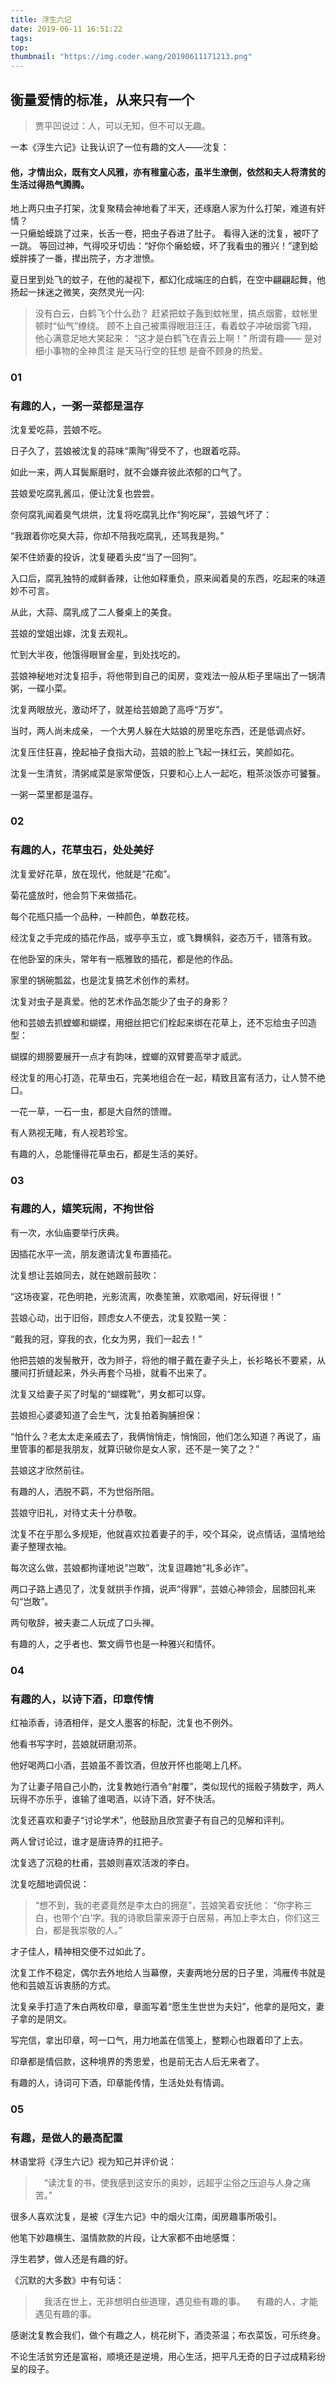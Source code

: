 ```yaml
---
title: 浮生六记
date: 2019-06-11 16:51:22
tags:
top:
thumbnail: "https://img.coder.wang/20190611171213.png"
---
```


## 衡量爱情的标准，从来只有一个


> 贾平凹说过：人，可以无知，但不可以无趣。  

一本《浮生六记》让我认识了一位有趣的文人——沈复：  
#### <b>他，才情出众，既有文人风雅，亦有稚童心态，虽半生潦倒，依然和夫人将清贫的生活过得热气腾腾。  </b>

<!-- more -->

地上两只虫子打架，沈复聚精会神地看了半天，还琢磨人家为什么打架，难道有奸情？  
一只癞蛤蟆跳了过来，长舌一卷，把虫子吞进了肚子。
看得入迷的沈复，被吓了一跳。
等回过神，气得咬牙切齿：“好你个癞蛤蟆，坏了我看虫的雅兴！”逮到蛤蟆胖揍了一番，撵出院子，方才泄愤。   

夏日里到处飞的蚊子，在他的凝视下，都幻化成端庄的白鹤，在空中翩翩起舞，他扬起一抹迷之微笑，突然灵光一闪:

> 没有白云，白鹤飞个什么劲？
> 赶紧把蚊子轰到蚊帐里，搞点烟雾，蚊帐里顿时“仙气”缭绕。
> 顾不上自己被熏得眼泪汪汪，看着蚊子冲破烟雾飞翔，他心满意足地大笑起来：
> “这才是白鹤飞在青云上啊！”
所谓有趣——
是对细小事物的全神贯注
是天马行空的狂想
是奋不顾身的热爱。
### 01
### 有趣的人，一粥一菜都是温存
沈复爱吃蒜，芸娘不吃。

日子久了，芸娘被沈复的蒜味“熏陶”得受不了，也跟着吃蒜。

如此一来，两人耳鬓厮磨时，就不会嫌弃彼此浓郁的口气了。

芸娘爱吃腐乳酱瓜，便让沈复也尝尝。

奈何腐乳闻着臭气烘烘，沈复将吃腐乳比作“狗吃屎”，芸娘气坏了：

“我跟着你吃臭大蒜，你却不陪我吃腐乳，还骂我是狗。”

架不住娇妻的投诉，沈复硬着头皮“当了一回狗”。

入口后，腐乳独特的咸鲜香辣，让他如释重负，原来闻着臭的东西，吃起来的味道妙不可言。

从此，大蒜、腐乳成了二人餐桌上的美食。

芸娘的堂姐出嫁，沈复去观礼。

忙到大半夜，他饿得眼冒金星，到处找吃的。

芸娘神秘地对沈复招手，将他带到自己的闺房，变戏法一般从柜子里端出了一锅清粥，一碟小菜。

沈复两眼放光，激动坏了，就差给芸娘跪了高呼“万岁”。

当时，两人尚未成亲， 一个大男人躲在大姑娘的房里吃东西，还是低调点好。

沈复压住狂喜，挽起袖子食指大动，芸娘的脸上飞起一抹红云，笑颜如花。

沈复一生清贫，清粥咸菜是家常便饭，只要和心上人一起吃，粗茶淡饭亦可饕餮。

一粥一菜里都是温存。

### 02
### 有趣的人，花草虫石，处处美好

沈复爱好花草，放在现代，他就是“花痴”。

菊花盛放时，他会剪下来做插花。

每个花瓶只插一个品种，一种颜色，单数花枝。

经沈复之手完成的插花作品，或亭亭玉立，或飞舞横斜，姿态万千，错落有致。

在他卧室的床头，常年有一瓶雅致的插花，都是他的作品。

家里的锅碗瓢盆，也是沈复搞艺术创作的素材。

沈复对虫子是真爱。他的艺术作品怎能少了虫子的身影？

他和芸娘去抓螳螂和蝴蝶，用细丝把它们栓起来绑在花草上，还不忘给虫子凹造型：

蝴蝶的翅膀要展开一点才有韵味，螳螂的双臂要高举才威武。

经沈复的用心打造，花草虫石，完美地组合在一起，精致且富有活力，让人赞不绝口。

一花一草，一石一虫，都是大自然的馈赠。

有人熟视无睹，有人视若珍宝。

有趣的人，总能懂得花草虫石，都是生活的美好。

### 03
### 有趣的人，嬉笑玩闹，不拘世俗

有一次，水仙庙要举行庆典。

因插花水平一流，朋友邀请沈复布置插花。

沈复想让芸娘同去，就在她跟前鼓吹：

“这场夜宴，花色明艳，光影流离，吹奏笙箫，欢歌唱闹，好玩得很！”

芸娘心动，出于旧俗，顾虑女人不便去，沈复狡黠一笑：

“戴我的冠，穿我的衣，化女为男，我们一起去！”

他把芸娘的发髻散开，改为辫子，将他的帽子戴在妻子头上，长衫略长不要紧，从腰间打折缝起来，外头再套个马褂，就看不出来了。

沈复又给妻子买了时髦的“蝴蝶靴”，男女都可以穿。

芸娘担心婆婆知道了会生气，沈复拍着胸脯担保：

“怕什么？老太太走亲戚去了，我俩悄悄走，悄悄回，他们怎么知道？再说了，庙里管事的都是我朋友，就算识破你是女人家，还不是一笑了之？”

芸娘这才欣然前往。

有趣的人，洒脱不羁，不为世俗所阻。

芸娘守旧礼，对待丈夫十分恭敬。

沈复不在乎那么多规矩，他就喜欢拉着妻子的手，咬个耳朵，说点情话，温情地给妻子整理衣袖。

每次这么做，芸娘都拘谨地说“岂敢”，沈复逗趣她“礼多必诈”。

两口子路上遇见了，沈复就拱手作揖，说声“得罪”，芸娘心神领会，屈膝回礼来句“岂敢”。

两句敬辞，被夫妻二人玩成了口头禅。

有趣的人，之乎者也、繁文缛节也是一种雅兴和情怀。

###  04
### 有趣的人，以诗下酒，印章传情

红袖添香，诗酒相伴，是文人墨客的标配，沈复也不例外。

他看书写字时，芸娘就研磨沏茶。

他好喝两口小酒，芸娘虽不善饮酒，但放开怀也能喝上几杯。


为了让妻子陪自己小酌，沈复教她行酒令“射覆”，类似现代的摇骰子猜数字，两人玩得不亦乐乎，谁输了谁喝酒，以诗下酒，好不快活。

沈复还喜欢和妻子“讨论学术”，他鼓励且欣赏妻子有自己的见解和评判。

两人曾讨论过，谁才是唐诗界的扛把子。

沈复选了沉稳的杜甫，芸娘则喜欢活泼的李白。

沈复吃醋地调侃说：

> “想不到，我的老婆竟然是李太白的拥趸”，芸娘笑着安抚他：
> “你字称三白，也带个‘白’字。我的诗歌启蒙来源于白居易，再加上李太白，你们这三白，都是我崇敬的人。”

才子佳人，精神相交便不过如此了。

沈复工作不稳定，偶尔去外地给人当幕僚，夫妻两地分居的日子里，鸿雁传书就是他和芸娘互诉衷肠的方式。

沈复亲手打造了朱白两枚印章，章面写着“愿生生世世为夫妇”，他拿的是阳文，妻子拿的是阴文。

写完信，拿出印章，呵一口气，用力地盖在信笺上，整颗心也跟着印了上去。

印章都是情侣款，这种境界的秀恩爱，也是前无古人后无来者了。

有趣的人，诗词可下酒，印章能传情，生活处处有情调。

### 05
### 有趣，是做人的最高配置
林语堂将《浮生六记》视为知己并评价说：

>　“读沈复的书，使我感到这安乐的奥妙，远超乎尘俗之压迫与人身之痛苦。”

很多人喜欢沈复，是被《浮生六记》中的烟火江南，闺房趣事所吸引。

他笔下妙趣横生、温情款款的片段，让大家都不由地感慨：

浮生若梦，做人还是有趣的好。

《沉默的大多数》中有句话：

>　我活在世上，无非想明白些道理，遇见些有趣的事。
>　有趣的人，才能遇见有趣的事。

感谢沈复教会我们，做个有趣之人，桃花树下，酒烫茶温；布衣菜饭，可乐终身。

不论生活贫穷还是富裕，顺境还是逆境，用心生活，把平凡无奇的日子过成精彩纷呈的段子。